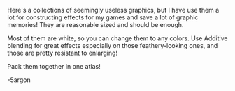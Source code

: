 Here's a collections of seemingly useless graphics, but I have use them a lot for constructing effects for my games and save a lot of graphic memories! They are reasonable sized and should be enough.

Most of them are white, so you can change them to any colors. Use Additive blending for great effects especially on those feathery-looking ones, and those are pretty resistant to enlarging!

Pack them together in one atlas!

-5argon
